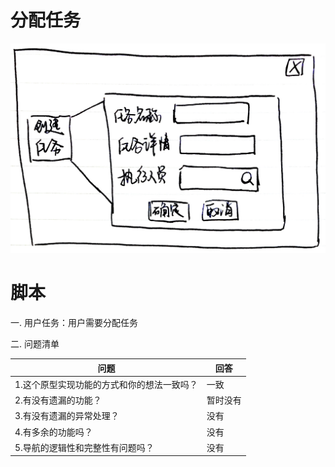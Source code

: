 # 分配任务

![](/img/界面原型/任务分配.JPG)

# 脚本

一. 用户任务：用户需要分配任务

二. 问题清单

| 问题 | 回答 |
| --- | --- |
| 1.这个原型实现功能的方式和你的想法一致吗？ | 一致 |
| 2.有没有遗漏的功能？ | 暂时没有 |
| 3.有没有遗漏的异常处理？ | 没有 |
| 4.有多余的功能吗？ | 没有 |
| 5.导航的逻辑性和完整性有问题吗？ | 没有 |

